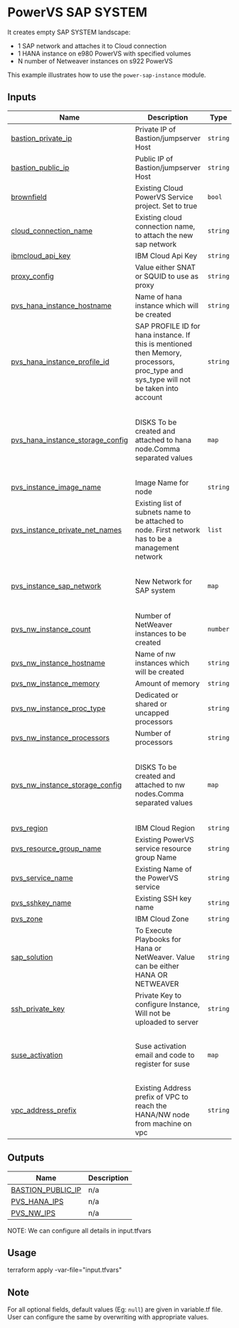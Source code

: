 # PowerVS SAP SYSTEM

It creates empty SAP SYSTEM landscape: 
- 1 SAP network and attaches it to Cloud connection
- 1 HANA instance on e980 PowerVS with specified volumes
- N number of Netweaver instances on s922 PowerVS 

This example illustrates how to use the `power-sap-instance` module.

<!-- BEGINNING OF PRE-COMMIT-TERRAFORM DOCS HOOK -->

## Inputs

| Name                              | Description                                           | Type   | Default | Required |
|-----------------------------------|-------------------------------------------------------|--------|---------|----------|
| <a name="input_bastion_private_ip"></a> [bastion\_private\_ip](#input\_bastion\_private\_ip) | Private IP of Bastion/jumpserver Host | `string` | n/a | yes |
| <a name="input_bastion_public_ip"></a> [bastion\_public\_ip](#input\_bastion\_public\_ip) | Public IP of Bastion/jumpserver Host | `string` | n/a | yes |
| <a name="input_brownfield"></a> [brownfield](#input\_brownfield) | Existing Cloud PowerVS Service project. Set to true | `bool` | `true` | no |
| <a name="input_cloud_connection_name"></a> [cloud\_connection\_name](#input\_cloud\_connection\_name) | Existing cloud connection name, to attach the new sap network | `string` | n/a | yes |
| <a name="input_ibmcloud_api_key"></a> [ibmcloud\_api\_key](#input\_ibmcloud\_api\_key) | IBM Cloud Api Key | `string` | `null` | no |
| <a name="input_proxy_config"></a> [proxy\_config](#input\_proxy\_config) | Value either SNAT or SQUID to use as proxy | `string` | n/a | yes |
| <a name="input_pvs_hana_instance_hostname"></a> [pvs\_hana\_instance\_hostname](#input\_pvs\_hana\_instance\_hostname) | Name of hana instance which will be created | `string` | n/a | yes |
| <a name="input_pvs_hana_instance_profile_id"></a> [pvs\_hana\_instance\_profile\_id](#input\_pvs\_hana\_instance\_profile\_id) | SAP PROFILE ID for hana instance. If this is mentioned then Memory, processors, proc\_type and sys\_type will not be taken into account | `string` | `"ush1-4x128"` | no |
| <a name="input_pvs_hana_instance_storage_config"></a> [pvs\_hana\_instance\_storage\_config](#input\_pvs\_hana\_instance\_storage\_config) | DISKS To be created and attached to hana node.Comma separated values | `map` | {<br>  "counts": "8,8,1,1"<br>  "disks_size": "180,200,300,50"<br>  "names": "data,log,shared,usrsap"<br>  "paths": "/hana/data,/hana/log,/hana/shared,/usr/sap"<br>  "tiers": "tier1,tier1,tier3,tier3"<br>} | no |
| <a name="input_pvs_instance_image_name"></a> [pvs\_instance\_image\_name](#input\_pvs\_instance\_image\_name) | Image Name for node | `string` | `"Linux-SUSE-SAP-12-4"` | no |
| <a name="input_pvs_instance_private_net_names"></a> [pvs\_instance\_private\_net\_names](#input\_pvs\_instance\_private\_net\_names) | Existing list of subnets name to be attached to node. First network has to be a management network | `list` | n/a | yes |
| <a name="input_pvs_instance_sap_network"></a> [pvs\_instance\_sap\_network](#input\_pvs\_instance\_sap\_network) | New Network for SAP system | `map` | <pre>{<br>  "cidr": "10.111.1.1/24",<br>  "name": "sap_net"<br>}</pre> | no |
| <a name="input_pvs_nw_instance_count"></a> [pvs\_nw\_instance\_count](#input\_pvs\_nw\_instance\_count) | Number of NetWeaver instances to be created | `number` | `2` | no |
| <a name="input_pvs_nw_instance_hostname"></a> [pvs\_nw\_instance\_hostname](#input\_pvs\_nw\_instance\_hostname) | Name of nw instances which will be created | `string` | `"nw"` | no |
| <a name="input_pvs_nw_instance_memory"></a> [pvs\_nw\_instance\_memory](#input\_pvs\_nw\_instance\_memory) | Amount of memory | `string` | `"400"` | no |
| <a name="input_pvs_nw_instance_proc_type"></a> [pvs\_nw\_instance\_proc\_type](#input\_pvs\_nw\_instance\_proc\_type) | Dedicated or shared or uncapped processors | `string` | `"dedicated"` | no |
| <a name="input_pvs_nw_instance_processors"></a> [pvs\_nw\_instance\_processors](#input\_pvs\_nw\_instance\_processors) | Number of processors | `string` | `"4"` | no |
| <a name="input_pvs_nw_instance_storage_config"></a> [pvs\_nw\_instance\_storage\_config](#input\_pvs\_nw\_instance\_storage\_config) | DISKS To be created and attached to nw nodes.Comma separated values | `map` | <pre>{<br>  "counts": "1,1",<br>  "disks_size": "50,60",<br>  "names": "usrsap,usrtrans",<br>  "paths": "/usr/sap,/usr/sap/trans",<br>  "tiers": "tier3,tier3"<br>}</pre> | no |
| <a name="input_pvs_region"></a> [pvs\_region](#input\_pvs\_region) | IBM Cloud Region | `string` | n/a | yes |
| <a name="input_pvs_resource_group_name"></a> [pvs\_resource\_group\_name](#input\_pvs\_resource\_group\_name) | Existing PowerVS service resource group Name | `string` | n/a | yes |
| <a name="input_pvs_service_name"></a> [pvs\_service\_name](#input\_pvs\_service\_name) | Existing Name of the PowerVS service | `string` | n/a | yes |
| <a name="input_pvs_sshkey_name"></a> [pvs\_sshkey\_name](#input\_pvs\_sshkey\_name) | Existing SSH key name | `string` | n/a | yes |
| <a name="input_pvs_zone"></a> [pvs\_zone](#input\_pvs\_zone) | IBM Cloud Zone | `string` | n/a | yes |
| <a name="input_sap_solution"></a> [sap\_solution](#input\_sap\_solution) | To Execute Playbooks for Hana or NetWeaver. Value can be either HANA OR NETWEAVER | `string` | `"HANA"` | no |
| <a name="input_ssh_private_key"></a> [ssh\_private\_key](#input\_ssh\_private\_key) | Private Key to configure Instance, Will not be uploaded to server | `string` | n/a | yes |
| <a name="input_suse_activation"></a> [suse\_activation](#input\_suse\_activation) | Suse activation email and code to register for suse | `map` | <pre>{<br>  "activation_code": "",<br>  "activation_email": "",<br>  "required": false<br>}</pre> | no |
| <a name="input_vpc_address_prefix"></a> [vpc\_address\_prefix](#input\_vpc\_address\_prefix) | Existing Address prefix of VPC to reach the HANA/NW node from machine on vpc | `string` | `""` | no |

## Outputs

| Name | Description |
|------|-------------|
| <a name="output_BASTION_PUBLIC_IP"></a> [BASTION\_PUBLIC\_IP](#output\_BASTION\_PUBLIC\_IP) | n/a |
| <a name="output_PVS_HANA_IPS"></a> [PVS\_HANA\_IPS](#output\_PVS\_HANA\_IPS) | n/a |
| <a name="output_PVS_NW_IPS"></a> [PVS\_NW\_IPS](#output\_PVS\_NW\_IPS) | n/a |

<!-- END OF PRE-COMMIT-TERRAFORM DOCS HOOK -->

NOTE: We can configure all details in input.tfvars

## Usage

terraform apply -var-file="input.tfvars"

## Note

For all optional fields, default values (Eg: `null`) are given in variable.tf file. User can configure the same by overwriting with appropriate values.
